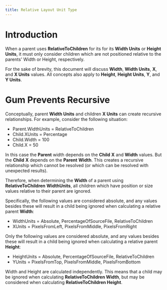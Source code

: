 ```yaml
---
title: Relative Layout Unit Type
---
```


# Introduction

When a parent uses **RelativeToChildren** for its for its **Width Units** or **Height Units**, it must only consider children which are not positioned relative to the parents' Width or Height, respectively.

For the sake of brevity, this document will discuss **Width**, **Width Units**, **X**, and **X Units** values. All concepts also apply to **Height**, **Height Units**, **Y**, and **Y Units**.

# Gum Prevents Recursive

Conceptually, parent **Width Units** and children **X Units** can create recursive relationships. For example, consider the following situation:

* Parent.WidthUnits = RelativeToChildren
* Child.XUnits = Percentage
* Child.Width = 100
* Child.X = 50

In this case the **Parent** width depends on the **Child** **X** and **Width** values. But the **Child** **X** depends on the **Parent** **Width**. This creates a recursive relationship which cannot be resolved (or which can be resolved with unexpected results).

Therefore, when determining the **Width** of a parent using **RelativeToChildren** **WidthUnits**, all children which have position or size values relative to their parent are ignored.

Specifically, the following values are considered absolute, and any values besides these will result in a child being ignored when calculating a relative parent **Width**:

* WidthUnits = Absolute, PercentageOfSourceFile, RelativeToChildren
* XUnits = PixelsFromLeft,  PixelsFromMiddle, PixelsFromRight

Only the following values are considered absolute, and any values besides these will result in a child being ignored when calculating a relative parent **Height**:

* HeightUnits = Absolute, PercentageOfSourceFile, RelativeToChildren
* YUnits = PixelsFromTop, PixelsFromMiddle, PixelsFromBottom

Width and Height are calculated independently. This means that a child may be ignored when calculating **RelativeToChildren Width**, but may be considered when calculating **RelativeToChildren Height**.